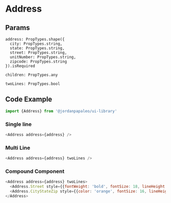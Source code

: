 # Address

## Params

```
address: PropTypes.shape({
  city: PropTypes.string,
  state: PropTypes.string,
  street: PropTypes.string,
  unitNumber: PropTypes.string,
  zipcode: PropTypes.string
}).isRequired

children: PropTypes.any

twoLines: PropTypes.bool
```

## Code Example

```javascript
import {Address} from '@jordanpapaleo/ui-library'
```

### Single line

```javascript
<Address address={address} />
```

### Multi Line

```javascript
<Address address={address} twoLines />
```

### Compound Component

```javascript
<Address address={address} twoLines>
  <Address.Street style={{fontWeight: 'bold', fontSize: 18, lineHeight: 1.1}} />
  <Address.CityStateZip style={{color: 'orange', fontSize: 16, lineHeight: 1.1}} />
</Address>
```

